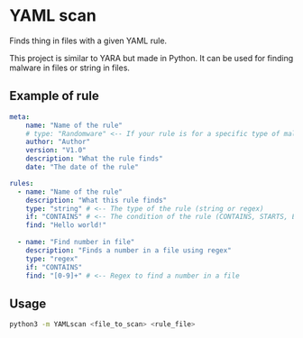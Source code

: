 # YAML scan

Finds thing in files with a given YAML rule.

This project is similar to YARA but made in Python. It can be used for finding malware in files or string in files.

## Example of rule

```yaml
meta:
    name: "Name of the rule"
    # type: "Randomware" <-- If your rule is for a specific type of malware
    author: "Author"
    version: "V1.0"
    description: "What the rule finds"
    date: "The date of the rule"

rules:
  - name: "Name of the rule"
    description: "What this rule finds"
    type: "string" # <-- The type of the rule (string or regex)
    if: "CONTAINS" # <-- The condition of the rule (CONTAINS, STARTS, ENDS)
    find: "Hello world!"
    
  - name: "Find number in file"
    description: "Finds a number in a file using regex"
    type: "regex"
    if: "CONTAINS"
    find: "[0-9]+" # <-- Regex to find a number in a file
```

## Usage

```bash
python3 -m YAMLscan <file_to_scan> <rule_file>
```